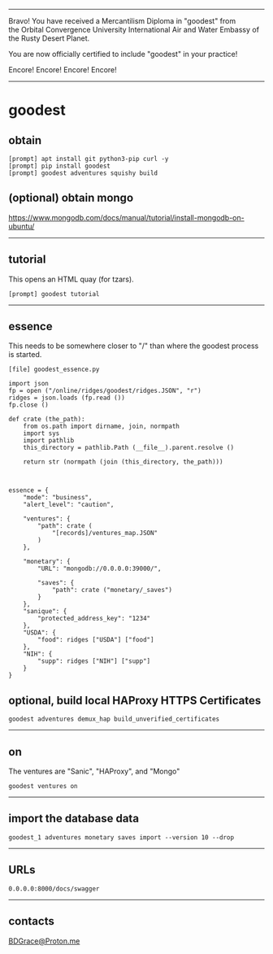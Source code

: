 



******

Bravo!  You have received a Mercantilism Diploma in "goodest" from   
the Orbital Convergence University International Air and Water 
Embassy of the Rusty Desert Planet.

You are now officially certified to include "goodest" in your practice!

Encore! Encore! Encore! Encore!

******

# goodest

	
## obtain
```
[prompt] apt install git python3-pip curl -y
[prompt] pip install goodest
[prompt] goodest adventures squishy build
```

## (optional) obtain mongo
https://www.mongodb.com/docs/manual/tutorial/install-mongodb-on-ubuntu/   


---	

## tutorial
This opens an HTML quay (for tzars).
```
[prompt] goodest tutorial
```

---	

## essence
This needs to be somewhere closer to "/" than
where the goodest process is started.


```
[file] goodest_essence.py
```
```
import json
fp = open ("/online/ridges/goodest/ridges.JSON", "r")
ridges = json.loads (fp.read ())
fp.close ()

def crate (the_path):
	from os.path import dirname, join, normpath
	import sys
	import pathlib
	this_directory = pathlib.Path (__file__).parent.resolve ()
	
	return str (normpath (join (this_directory, the_path)))



essence = {
	"mode": "business",
	"alert_level": "caution",
	
	"ventures": {
		"path": crate (
			"[records]/ventures_map.JSON"
		)
	},
	
	"monetary": {
		"URL": "mongodb://0.0.0.0:39000/",
					
		"saves": {
			"path": crate ("monetary/_saves")
		}
	},
	"sanique": {
		"protected_address_key": "1234"
	},
	"USDA": {
		"food": ridges ["USDA"] ["food"]
	},
	"NIH": {
		"supp": ridges ["NIH"] ["supp"]
	}
}
```

## optional, build local HAProxy HTTPS Certificates
```
goodest adventures demux_hap build_unverified_certificates
```

---	

## on
The ventures are "Sanic", "HAProxy", and "Mongo"
```
goodest ventures on
```

---

## import the database data
```
goodest_1 adventures monetary saves import --version 10 --drop
```

---

## URLs
```
0.0.0.0:8000/docs/swagger
```

---



## contacts
BDGrace@Proton.me





